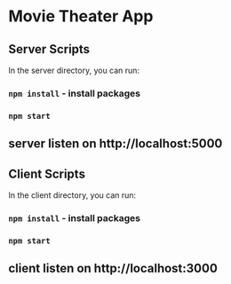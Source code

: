 # Movie Theater App

## Server Scripts

In the server directory, you can run:

### `npm install` - install packages

### `npm start`

## server listen on http://localhost:5000

## Client Scripts

In the client directory, you can run:

### `npm install` - install packages

### `npm start`

## client listen on http://localhost:3000
